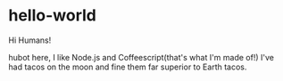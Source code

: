 # hello-world

Hi Humans!

hubot here, I like Node.js and Coffeescript(that's what I'm made of!)
I've had tacos on the moon and fine them far superior to Earth tacos.
